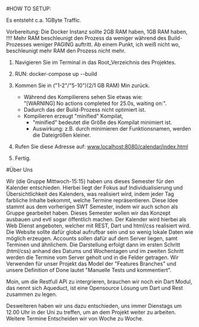 #HOW TO SETUP:

Es entsteht c.a. 1GByte Traffic.

Vorbereitung: Die Docker Instanz sollte 2GB RAM haben, 1GB RAM haben, !!!! 
Mehr RAM beschleunigt den Prozess da weniger während des Build-Prozesses weniger PAGING auftritt.
Ab einem Punkt, ich weiß nicht wo, beschleunigt mehr RAM den Prozess nicht mehr.


1. Navigieren Sie im Terminal in das Root_Verzeichnis des Projektes.

2. RUN: docker-compose up --build

3. Kommen Sie in ("1-2"/"5-10")(2/1 GB RAM) Min zurück. 
    - Während des Kompilierens sehen Sie etwas wie:
      <br>"[WARNING] No actions completed for 25.0s, waiting on:".
    - Dadurch das der Build-Prozess nicht optimiert ist.
    - Kompilieren erzeugt "minified" Kompilat,
        - "minified" bedeutet die Größe des Kompilat minimiert ist.
        - Auswirkung: z.B. durch minimieren der Funktionsnamen, werden die Dateigrößen kleiner.
        
4. Rufen Sie diese Adresse auf: www.localhost:8080/calendar/index.html

5. Fertig.

#Über Uns

Wir (die Gruppe Mittwoch-15:15) haben uns dieses Semester für den Kalender entschieden. 
Hierbei liegt der Fokus auf Individualisierung und Übersichtlichkeit des Kalenders, was realisiert wird, indem jeder Tag farbliche Inhalte bekommt, welche Termine repräsentieren.
Diese Idee stammt aus dem vorherigen SWT Semester, indem wir auch schon als Gruppe gearbeitet haben.
Dieses Semester wollen wir das Konzept ausbauen und evtl sogar öffentlich machen.
Der Kalender wird hierbei als Web Dienst angeboten, welcher mit REST, Dart und html/css realisiert wird.
Die Website sollte dafür global aufrufbar sein und so wenig lokale Daten wie möglich erzeugen. Accounts sollen dafür auf dem Server liegen, samt Terminen und ähnlichem.
Die Darstellung erfolgt dann im ersten Schritt (html/css) anhand des Datums und Wochentagen und im zweiten Schritt werden die Termine vom Server geholt und in die Felder getragen.
Wir Verwenden für unser Projekt das Model der "Features Branches" und unsere Definition of Done lautet "Manuelle Tests und kommentiert".


Moin, um die Restfull APi zu intergrieren, brauchen wir noch ein Dart Modul, das nennt sich Aqueduct, ist eine Opensource Lösung um Dart und Rest zusammen zu legen.

Desweiteren haben wir uns dazu entschieden, uns immer Dienstags um 12.00 Uhr in der Uni zu treffen, um an dem Projekt weiter zu arbeiten. Weitere Termine Entscheiden wir von Woche zu Woche.


